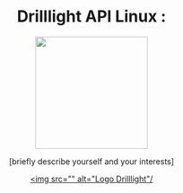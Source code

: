 <div id="header" align="center">
  <h1>Drilllight API Linux : </h1>
  <img src="[insert an image of yourself or something you like]" width="200" />
  <p>[briefly describe yourself and your interests]</p>


  <a  target="_blank" href="https://www.drilllight.com/"><img src="" alt="Logo Drilllight"/</a>
</div>
